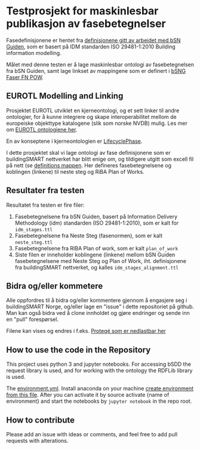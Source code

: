 # Testprosjekt for maskinlesbar publikasjon av fasebetegnelser


Fasedefinisjonene er hentet fra [definisjonene gitt av arbeidet med bSN Guiden](https://github.com/buildingsmart-norway/bsn-guiden/tree/master/definisjoner), som er basert på IDM standarden ISO 29481-1:2010 Building information modelling.

Målet med denne testen er å lage maskinlesbar ontologi av fasebetegnelsen fra bSN Guiden, samt lage linkset av mappingene som er definert i [bSNG Faser FN POW](definitions/bsng_faser_fn_pow.xlsx).

## EUROTL Modelling and Linking

Prosjektet EUROTL utviklet en kjerneontologi, og et sett linker til andre ontologier, for å kunne integrere og skape interoperabilitet mellom de europeiske objekttype katalogene (slik som norske NVDB) mulig. Les mer om [EUROTL ontologiene her](https://www.roadotl.eu/static/eurotl-ontologies/index.html).

En av konseptene i kjerneontologien er [LifecyclePhase](https://eurotl.laces-viewer.tech/#/view?uri=http%3A%2F%2Fwww.roadotl.eu%2Fdef%2FLifecyclePhase). 

I dette prosjektet skal vi lage ontologi av fase definisjonene som er buildingSMART nettverket har blitt enige om, og tildigere utgitt som excell fil på nett (se [definitions mappen](/definitions). Her defineres fasebetegnelsene og koblingen (linkene) til neste steg og RiBA Plan of Works. 

## Resultater fra testen 

Resultatet fra testen er fire filer: 

1. Fasebetegnelsene fra bSN Guiden, basert på Information Delivery Methodology (idm) standarden (ISO 29481-1:2010), som er kalt for ```idm_stages.ttl```
2. Fasebetegnelsene fra Neste Steg (fasenormen), som er kalt ```neste_steg.ttl```
3. Fasebetegnelsene fra RIBA Plan of work, som er kalt ```plan_of_work```
4. Siste filen er inneholder koblingene (linkene) mellom bSN Guiden fasebetegnelsene med Neste Steg og Plan of Work, iht. definisjonene fra buildingSMART nettverket, og kalles ```idm_stages_alignment.ttl```

## Bidra og/eller kommetere
Alle oppfordres til å bidra og/eller kommentere gjennom å engasjere seg i buildingSMART Norge, og/eller lage en "issue" i dette repositoriet på github. Man kan også bidra ved å clone innholdet og gjøre endringer og sende inn en "pull" forespørsel. 

Filene kan vises og endres i f.eks. [Protegé som er nedlastbar her](https://protege.stanford.edu/)

## How to use the code in the Repository

This project uses python 3 and jupyter notebooks. For accessing bSDD the request library is used, and for working with the ontology the RDFLib library is used.

The [environment.yml](environment.yml). Install anaconda on your machine [create environment from this file](https://docs.conda.io/projects/conda/en/latest/user-guide/tasks/manage-environments.html#creating-an-environment-from-an-environment-yml-file). After you can activate it by source activate {name of environment} and start the notebooks by ```jupyter notebook``` in the repo root.

## How to contribute
Please add an issue with ideas or comments, and feel free to add pull requests with alterations. 
